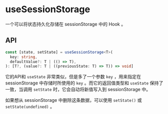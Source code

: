 # useSessionStorage

一个可以将状态持久化存储在 sessionStorage 中的 Hook 。

## API

```typescript
const [state, setState] = useSessionStorage<T>(
  key: string,
  defaultValue?: T | (() => T),
): [T?, (value?: T | ((previousState: T) => T)) => void]
```
它的API和 `useState` 非常类似，但是多了一个参数 `key` ，用来指定在 sessionStorage 中存储时所使用的 `key` 。而它的返回值类型和 `useState` 保持了一致，当调用 `setState` 时，它会自动将新值写入到 sessionStorage 中。

如果想从 sessionStorage 中删除这条数据，可以使用 `setState()` 或 `setState(undefined)` 。
